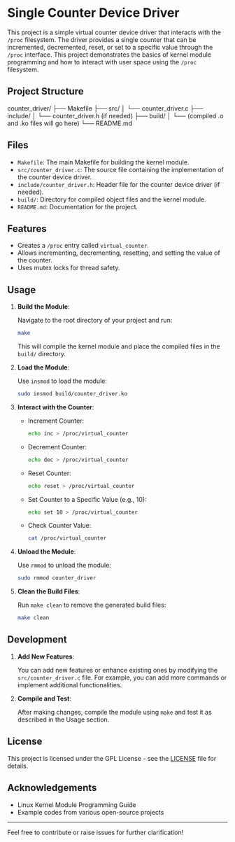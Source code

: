 # Single Counter Device Driver

This project is a simple virtual counter device driver that interacts with the `/proc` filesystem. The driver provides a single counter that can be incremented, decremented, reset, or set to a specific value through the `/proc` interface. This project demonstrates the basics of kernel module programming and how to interact with user space using the `/proc` filesystem.

## Project Structure

counter_driver/ 
├── Makefile 
├── src/ 
│ └── counter_driver.c 
├── include/ 
│ └── counter_driver.h (if needed) 
├── build/ 
│ └── (compiled .o and .ko files will go here) 
└── README.md

## Files

- `Makefile`: The main Makefile for building the kernel module.
- `src/counter_driver.c`: The source file containing the implementation of the counter device driver.
- `include/counter_driver.h`: Header file for the counter device driver (if needed).
- `build/`: Directory for compiled object files and the kernel module.
- `README.md`: Documentation for the project.

## Features

- Creates a `/proc` entry called `virtual_counter`.
- Allows incrementing, decrementing, resetting, and setting the value of the counter.
- Uses mutex locks for thread safety.

## Usage

1. **Build the Module**:

    Navigate to the root directory of your project and run:

    ```sh
    make
    ```

    This will compile the kernel module and place the compiled files in the `build/` directory.

2. **Load the Module**:

    Use `insmod` to load the module:

    ```sh
    sudo insmod build/counter_driver.ko
    ```

3. **Interact with the Counter**:

    - Increment Counter:
        ```sh
        echo inc > /proc/virtual_counter
        ```

    - Decrement Counter:
        ```sh
        echo dec > /proc/virtual_counter
        ```

    - Reset Counter:
        ```sh
        echo reset > /proc/virtual_counter
        ```

    - Set Counter to a Specific Value (e.g., 10):
        ```sh
        echo set 10 > /proc/virtual_counter
        ```

    - Check Counter Value:
        ```sh
        cat /proc/virtual_counter
        ```

4. **Unload the Module**:

    Use `rmmod` to unload the module:

    ```sh
    sudo rmmod counter_driver
    ```

5. **Clean the Build Files**:

    Run `make clean` to remove the generated build files:

    ```sh
    make clean
    ```

## Development

1. **Add New Features**:

    You can add new features or enhance existing ones by modifying the `src/counter_driver.c` file. For example, you can add more commands or implement additional functionalities.

2. **Compile and Test**:

    After making changes, compile the module using `make` and test it as described in the Usage section.

## License

This project is licensed under the GPL License - see the [LICENSE](LICENSE) file for details.

## Acknowledgements

- Linux Kernel Module Programming Guide
- Example codes from various open-source projects

---

Feel free to contribute or raise issues for further clarification!
